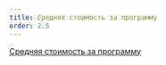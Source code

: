 ```yaml
---
title: Средняя стоимость за программу
order: 2.5
---
```


[Средняя стоимость за программу](https://gramax.smile-tech.study/Flow_TSU_FO_help/spravochniki/srednyaya-stoimost-za-programmu)